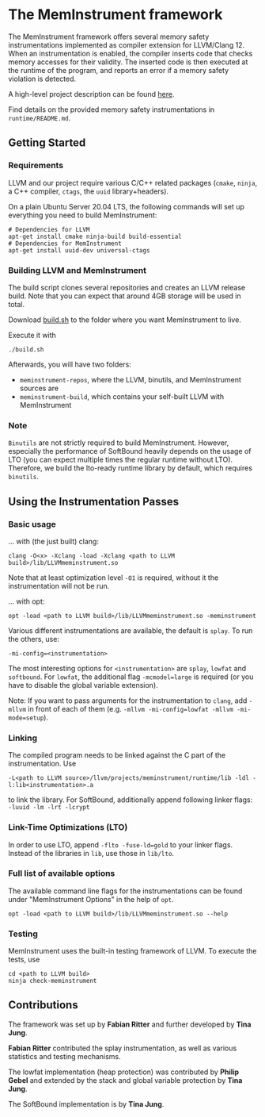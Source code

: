 # The MemInstrument framework

The MemInstrument framework offers several memory safety instrumentations implemented as compiler extension for LLVM/Clang 12.
When an instrumentation is enabled, the compiler inserts code that checks memory accesses for their validity.
The inserted code is then executed at the runtime of the program, and reports an error if a memory safety violation is detected.

A high-level project description can be found [here](https://compilers.cs.uni-saarland.de/projects/meminstrument/).

Find details on the provided memory safety instrumentations in `runtime/README.md`.

## Getting Started

### Requirements

LLVM and our project require various C/C++ related packages (`cmake`, `ninja`, a C++ compiler, `ctags`, the `uuid` library+headers).

On a plain Ubuntu Server 20.04 LTS, the following commands will set up everything you need to build MemInstrument:
```
# Dependencies for LLVM
apt-get install cmake ninja-build build-essential
# Dependencies for MemInstrument
apt-get install uuid-dev universal-ctags
```

### Building LLVM and MemInstrument

The build script clones several repositories and creates an LLVM release build.
Note that you can expect that around 4GB storage will be used in total.

Download [build.sh](https://raw.githubusercontent.com/cdl-saarland/MemInstrument/main/build.sh) to the folder where you want MemInstrument to live.

Execute it with

`./build.sh`

Afterwards, you will have two folders:

* `meminstrument-repos`, where the LLVM, binutils, and MemInstrument sources are
* `meminstrument-build`, which contains your self-built LLVM with MemInstrument

### Note

`Binutils` are not strictly required to build MemInstrument.
However, especially the performance of SoftBound heavily depends on the usage of LTO (you can expect multiple times the regular runtime without LTO).
Therefore, we build the lto-ready runtime library by default, which requires `binutils`.

## Using the Instrumentation Passes

### Basic usage

... with (the just built) clang:

```
clang -O<x> -Xclang -load -Xclang <path to LLVM build>/lib/LLVMmeminstrument.so
```
Note that at least optimization level `-O1` is required, without it the instrumentation will not be run.

... with opt:

```
opt -load <path to LLVM build>/lib/LLVMmeminstrument.so -meminstrument
```

Various different instrumentations are available, the default is `splay`. To run the others, use:

```
-mi-config=<instrumentation>
```

The most interesting options for `<instrumentation>` are `splay`, `lowfat` and `softbound`.
For `lowfat`, the additional flag `-mcmodel=large` is required (or you have to disable the global variable extension).

Note: If you want to pass arguments for the instrumentation to `clang`, add `-mllvm` in front of each of them (e.g. `-mllvm -mi-config=lowfat -mllvm -mi-mode=setup`).

### Linking

The compiled program needs to be linked against the C part of the instrumentation.
Use

```
-L<path to LLVM source>/llvm/projects/meminstrument/runtime/lib -ldl -l:lib<instrumentation>.a
```

to link the library. For SoftBound, additionally append following linker flags: ` -luuid -lm -lrt -lcrypt`

### Link-Time Optimizations (LTO)

In order to use LTO, append `-flto -fuse-ld=gold` to your linker flags.
Instead of the libraries in `lib`, use those in `lib/lto`.

### Full list of available options

The available command line flags for the instrumentations can be found under "MemInstrument Options" in the help of `opt`.

```
opt -load <path to LLVM build>/lib/LLVMmeminstrument.so --help
```

### Testing

MemInstrument uses the built-in testing framework of LLVM. To execute the tests, use

```
cd <path to LLVM build>
ninja check-meminstrument
```

## Contributions

The framework was set up by **Fabian Ritter** and further developed by **Tina Jung**.

**Fabian Ritter** contributed the splay instrumentation, as well as various statistics and testing mechanisms.

The lowfat implementation (heap protection) was contributed by **Philip Gebel** and extended by the stack and global variable protection by **Tina Jung**.

The SoftBound implementation is by **Tina Jung**.

